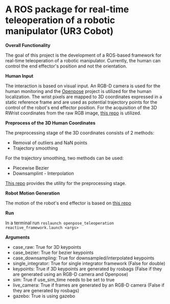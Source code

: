 # A ROS package for real-time teleoperation of a robotic manipulator (UR3 Cobot)

<b>Overall Functionality</b>

The goal of this project is the development of a ROS-based framework for real-time teleoperation of a robotic manipulator. Currently, the human can control the end effector's position and not the orientation.

<b> Human Input </b>

The interaction is based on visual input. An RGB-D camera is used for the human monitoring and the [Openpose](https://github.com/CMU-Perceptual-Computing-Lab/openpose) project is utilized for the human localization. The wrist pixels are mapped to 3D coordinates expressed in a static reference frame and are used as potential trajectory points for the control of the robot's end effector position. For the acquisition of the 3D RWrist coordinates from the raw RGB image, [this repo](https://github.com/ThanasisTs/openpose_utils) is utilized.

<b> Preprocess of the 3D Human Coordinates </b>

The preprocessing stage of the 3D coordinates consists of 2 methods:
* Removal of outliers and NaN points
* Trajectory smoothing

For the trajectory smoothing, two methods can be used:
* Piecewise Bezier
* Downsamplint - Interpolation

[This repo](https://github.com/ThanasisTs/trajectory_process_utils) provides the utility for the preprocessing stage.

<b> Robot Motion Generation </b>

The motion of the robot's end effector is based on [this repo](https://github.com/ThanasisTs/reactive_control)
 
<b> Run </b>

In a terminal run
`roslaunch openpose_teleoperation reactive_framework.launch <args>`

<b> Arguments </b>
* case_raw: True for 3D keypoints
* case_bezier: True for bezier keypoints
* case_downsampling: True for downsampled/interpolated keypoints
* single_integrator: True for single integrator framework (False for double)
* keypoints: True if 3D keypoints are generated by rosbags (False if they are generated using an RGB-D camera and Openpose)
* sim: True if use_sim_time needs to be set to true
* live_camera: True if frames are generated by an RGB-D camera (False if they are generated by rosbags)
* gazebo: True is using gazebo
